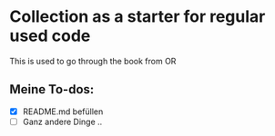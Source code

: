# Collection as a starter for regular used code
This is used to go through the book from OR

## Meine To-dos:
- [x] README.md befüllen
- [ ] Ganz andere Dinge ..
